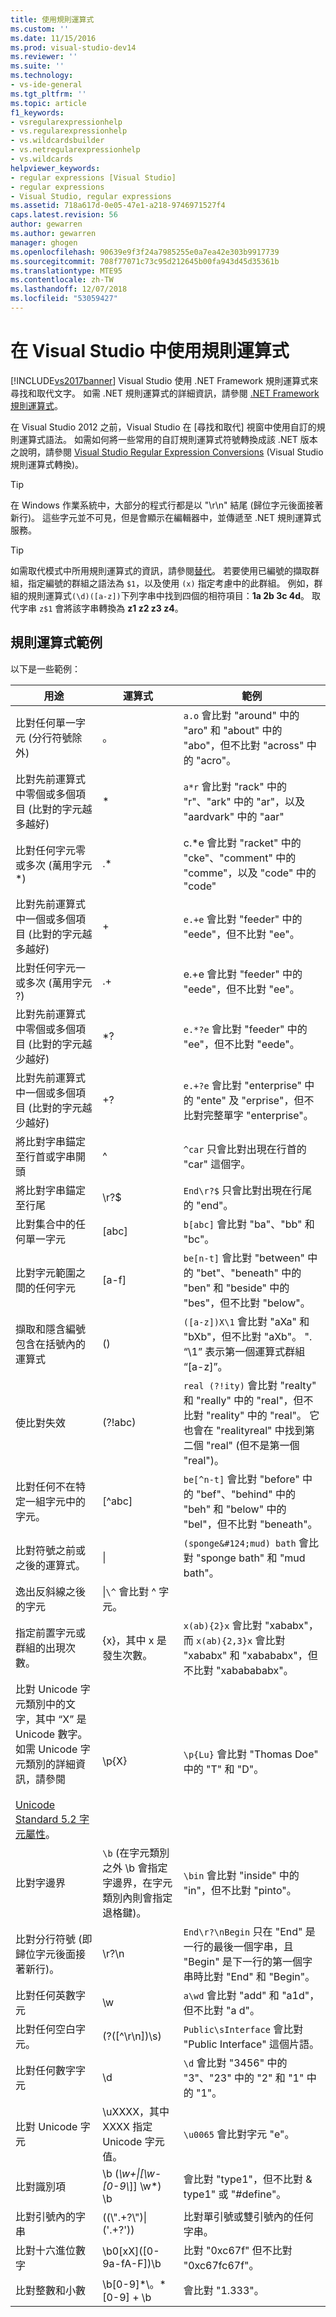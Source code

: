 ```yaml
---
title: 使用規則運算式
ms.custom: ''
ms.date: 11/15/2016
ms.prod: visual-studio-dev14
ms.reviewer: ''
ms.suite: ''
ms.technology:
- vs-ide-general
ms.tgt_pltfrm: ''
ms.topic: article
f1_keywords:
- vsregularexpressionhelp
- vs.regularexpressionhelp
- vs.wildcardsbuilder
- vs.netregularexpressionhelp
- vs.wildcards
helpviewer_keywords:
- regular expressions [Visual Studio]
- regular expressions
- Visual Studio, regular expressions
ms.assetid: 718a617d-0e05-47e1-a218-9746971527f4
caps.latest.revision: 56
author: gewarren
ms.author: gewarren
manager: ghogen
ms.openlocfilehash: 90639e9f3f24a7985255e0a7ea42e303b9917739
ms.sourcegitcommit: 708f77071c73c95d212645b00fa943d45d35361b
ms.translationtype: MTE95
ms.contentlocale: zh-TW
ms.lasthandoff: 12/07/2018
ms.locfileid: "53059427"
---
```

# <a name="use-regular-expressions-in-visual-studio"></a>在 Visual Studio 中使用規則運算式
[!INCLUDE[vs2017banner](../includes/vs2017banner.md)]
Visual Studio 使用 .NET Framework 規則運算式來尋找和取代文字。 如需 .NET 規則運算式的詳細資訊，請參閱 [.NET Framework 規則運算式](http://msdn.microsoft.com/library/521b3f6d-f869-42e1-93e5-158c54a6895d)。

在 Visual Studio 2012 之前，Visual Studio 在 [尋找和取代] 視窗中使用自訂的規則運算式語法。 如需如何將一些常用的自訂規則運算式符號轉換成該 .NET 版本之說明，請參閱 [Visual Studio Regular Expression Conversions](https://msdn.microsoft.com/library/2k3te2cs\(v=vs.110\).aspx) (Visual Studio 規則運算式轉換)。

> [!TIP]
> 在 Windows 作業系統中，大部分的程式行都是以 "\r\n" 結尾 (歸位字元後面接著新行)。 這些字元並不可見，但是會顯示在編輯器中，並傳遞至 .NET 規則運算式服務。

> [!TIP]
> 如需取代模式中所用規則運算式的資訊，請參閱[替代](http://msdn.microsoft.com/library/d1f52431-1c7d-4dc6-8792-6b988256892e)。 若要使用已編號的擷取群組，指定編號的群組之語法為 `$1`，以及使用 `(x)` 指定考慮中的此群組。 例如，群組的規則運算式`(\d)([a-z])`下列字串中找到四個的相符項目：**1a 2b 3c 4d**。 取代字串 `z$1` 會將該字串轉換為 **z1 z2 z3 z4**。

## <a name="regular-expression-examples"></a>規則運算式範例

以下是一些範例：


|                                                                                                                       用途                                                                                                                       |                                                     運算式                                                     |                                                                          範例                                                                          |
|-----------------------------------------------------------------------------------------------------------------------------------------------------------------------------------------------------------------------------------------------------|--------------------------------------------------------------------------------------------------------------------|-----------------------------------------------------------------------------------------------------------------------------------------------------------|
|                                                                                                  比對任何單一字元 (分行符號除外)                                                                                                   |                                                         。                                                          |                                     `a.o` 會比對 "around" 中的 "aro" 和 "about" 中的 "abo"，但不比對 "across" 中的 "acro"。                                      |
|                                                                          比對先前運算式中零個或多個項目 (比對的字元越多越好)                                                                          |                                                         \*                                                         |                                            `a*r` 會比對 "rack" 中的 "r"、"ark" 中的 "ar"，以及 "aardvark" 中的 "aar"                                            |
|                                                                                                比對任何字元零或多次 (萬用字元 \*)                                                                                                 |                                                        .\*                                                         |                                        c.\*e 會比對 "racket" 中的 "cke"、"comment" 中的 "comme"，以及 "code" 中的 "code"                                        |
|                                                                          比對先前運算式中一個或多個項目 (比對的字元越多越好)                                                                           |                                                         +                                                          |                                                      `e.+e` 會比對 "feeder" 中的 "eede"，但不比對 "ee"。                                                      |
|                                                                                                 比對任何字元一或多次 (萬用字元 ?)                                                                                                  |                                                         .+                                                         |                                                       e.+e 會比對 "feeder" 中的 "eede"，但不比對 "ee"。                                                       |
|                                                                          比對先前運算式中零個或多個項目 (比對的字元越少越好)                                                                           |                                                        \*?                                                         |                                                     `e.*?e` 會比對 "feeder" 中的 "ee"，但不比對 "eede"。                                                      |
|                                                                           比對先前運算式中一個或多個項目 (比對的字元越少越好)                                                                           |                                                         +?                                                         |                                `e.+?e` 會比對 "enterprise" 中的 "ente" 及 "erprise"，但不比對完整單字 "enterprise"。                                 |
|                                                                                            將比對字串錨定至行首或字串開頭                                                                                             |                                                         ^                                                          |                                      `^car` 只會比對出現在行首的 "car" 這個字。                                       |
|                                                                                                    將比對字串錨定至行尾                                                                                                     |                                                        \r?$                                                        |                                            `End\r?$` 只會比對出現在行尾的 "end"。                                             |
|                                                                                                         比對集合中的任何單一字元                                                                                                         |                                                       [abc]                                                        |                                                          `b[abc]` 會比對 "ba"、"bb" 和 "bc"。                                                           |
|                                                                                                    比對字元範圍之間的任何字元                                                                                                     |                                                       [a-f]                                                        |                             `be[n-t]` 會比對 "between" 中的 "bet"、"beneath" 中的 "ben" 和 "beside" 中的 "bes"，但不比對 "below"。                             |
|                                                                                      擷取和隱含編號包含在括號內的運算式                                                                                      |                                                         ()                                                         |                         `([a-z])X\1` 會比對 "aXa" 和 "bXb"，但不比對 "aXb"。 ". “\1” 表示第一個運算式群組 “[a-z]”。                         |
|                                                                                                                 使比對失效                                                                                                                  |                                                      (?!abc)                                                       | `real (?!ity)` 會比對 "realty" 和 "really" 中的 "real"，但不比對 "reality" 中的 "real"。 它也會在 "realityreal" 中找到第二個 "real" (但不是第一個 "real")。 |
|                                                                                            比對任何不在特定一組字元中的字元。                                                                                             |                                                       [^abc]                                                       |                             `be[^n-t]` 會比對 "before" 中的 "bef"、"behind" 中的 "beh" 和 "below" 中的 "bel"，但不比對 "beneath"。                             |
|                                                                                           比對符號之前或之後的運算式。                                                                                           |                                                       &#124;                                                       |                                              `(sponge&#124;mud) bath` 會比對 "sponge bath" 和 "mud bath"。                                               |
|                                                                                                    逸出反斜線之後的字元                                                                                                     |                                          \|`\^` 會比對 ^ 字元。                                           |                                                                                                                                                           |
|                                                                                        指定前置字元或群組的出現次數。                                                                                        |                                     {x}，其中 x 是發生次數。                                      |                           `x(ab){2}x` 會比對 "xababx"，而 `x(ab){2,3}x` 會比對 "xababx" 和 "xabababx"，但不比對 "xababababx"。                           |
| 比對 Unicode 字元類別中的文字，其中 “X” 是 Unicode 數字。 如需 Unicode 字元類別的詳細資訊，請參閱 <br /><br /> [Unicode Standard 5.2 字元屬性](http://www.unicode.org/versions/Unicode5.2.0/ch04.pdf)。 |                                                       \p{X}                                                        |                                                       `\p{Lu}` 會比對 "Thomas Doe" 中的 "T" 和 "D"。                                                       |
|                                                                                                                比對字邊界                                                                                                                | `\b` (在字元類別之外 \b 會指定字邊界，在字元類別內則會指定退格鍵)。 |                                                     `\bin` 會比對 "inside" 中的 "in"，但不比對 "pinto"。                                                      |
|                                                                                          比對分行符號 (即歸位字元後面接著新行)。                                                                                          |                                                       \r?\n                                                        |         `End\r?\nBegin` 只在 "End" 是一行的最後一個字串，且 "Begin" 是下一行的第一個字串時比對 "End" 和 "Begin"。          |
|                                                                                                          比對任何英數字元                                                                                                           |                                                         \w                                                         |                                                       `a\wd` 會比對 "add" 和 "a1d"，但不比對 "a d"。                                                       |
|                                                                                                           比對任何空白字元。                                                                                                           |                                                   (?([^\r\n])\s)                                                   |                                                `Public\sInterface` 會比對 "Public Interface" 這個片語。                                                 |
|                                                                                                             比對任何數字字元                                                                                                             |                                                         \d                                                         |                                                `\d` 會比對 "3456" 中的 "3"、"23" 中的 "2" 和 "1" 中的 "1"。                                                |
|                                                                                                              比對 Unicode 字元                                                                                                              |                              \uXXXX，其中 XXXX 指定 Unicode 字元值。                              |                                                            `\u0065` 會比對字元 "e"。                                                            |
|                                                                                                                 比對識別項                                                                                                                 |                                         \b (*\w+&#124;[\w-[0-9\\*]] \w\*) \b                                          |                                                       會比對 "type1"，但不比對 & type1" 或 "#define"。                                                       |
|                                                                                                            比對引號內的字串                                                                                                             |                                             ((\\".+?\\")&#124;('.+?'))                                             |                                                    比對單引號或雙引號內的任何字串。                                                     |
|                                                                                                             比對十六進位數字                                                                                                              |                                              \b0[xX]([0-9a-fA-F]\)\b                                               |                                                          比對 "0xc67f" 但不比對 "0xc67fc67f"。                                                           |
|                                                                                                             比對整數和小數                                                                                                             |                                               \b[0-9]\*\\。\*[0-9] + \b                                               |                                                                     會比對 "1.333"。                                                                      |

